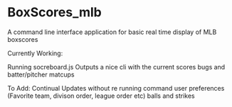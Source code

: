 # BoxScores_mlb
A command line interface application for basic real time display of MLB boxscores

Currently Working:

Running socreboard.js Outputs a nice cli with the current scores bugs and batter/pitcher matcups

To Add:
Continual Updates without re running command
user preferences (Favorite team, divison order, league order etc) 
balls and strikes
